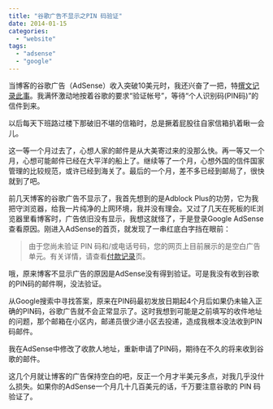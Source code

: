 ```yaml
---
title: "谷歌广告不显示之PIN 码验证"
date: 2014-01-15
categories: 
  - "website"
tags: 
  - "adsense"
  - "google"
---
```


当博客的谷歌广告（AdSense）收入突破10美元时，我还兴奋了一把，特[撰文记录此事](http://www.jfsay.com/archives/1069.html "俺的谷歌广告收入终于破10啦")。我满怀激动地按着谷歌的要求“验证帐号”，等待“个人识别码(PIN码)”的信件到来。

以后每天下班路过楼下那破旧不堪的信箱时，总是撅着屁股往自家信箱扒着瞅一会儿。

这一等一个月过去了，心想人家的邮件是从大美寄过来的没那么快。再一等又一个月，心想可能邮件已经在大平洋的船上了。继续等了一个月，心想外国的信件国家管理的比较规范，或许已经到海关了。最后的一个月，差不多已经到邮局了，很快就到了吧。

前几天博客的谷歌广告不显示了，我首先想到的是Adblock Plus的功劳，它为我把守浏览器，给我一片纯净的上网环境，我并没有理会。又过了几天在死板的IE浏览器里看博客时，广告依旧没有显示，我想这就怪了，于是登录Google AdSense查看原因。刚进入AdSense的首页，就发现了一串红底白字挡在眼前：

> 由于您尚未验证 PIN 码和/或电话号码，您的网页上目前展示的是空白广告单元。有关详情，请查看[付款记录](https://www.google.com/adsense/app?hl=zh-CN#payments)页。

哦，原来博客不显示广告的原因是AdSense没有得到验证。可是我没有收到谷歌的PIN码的邮件啊，没法验证。

从Google搜索中寻找答案，原来在PIN码最初发放日期起4个月后如果仍未输入正确的PIN码，谷歌广告就不会正常显示了。这时我想到可能是之前填写的收件地址的问题，那个邮箱在小区内，邮递员很少进小区去投递，造成我根本没法收到PIN码邮件。

我在AdSense中修改了收款人地址，重新申请了PIN码，期待在不久的将来收到谷歌的邮件。

这几个月就让博客的广告保持空白的吧，反正一个月才半美元多点，对我几乎没什么损失。如果你的AdSense一个月几十几百美元的话，千万要注意谷歌的 PIN 码验证了。
